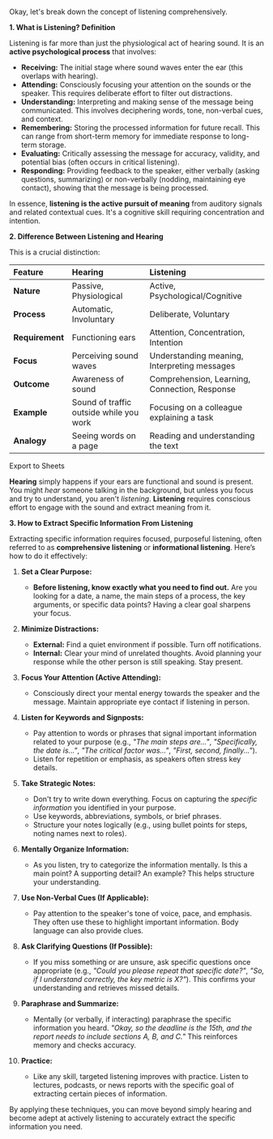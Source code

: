 Okay, let's break down the concept of listening comprehensively.

**1. What is Listening? Definition**

Listening is far more than just the physiological act of hearing sound. It is an **active psychological process** that involves:

- **Receiving:** The initial stage where sound waves enter the ear (this overlaps with hearing).
- **Attending:** Consciously focusing your attention on the sounds or the speaker. This requires deliberate effort to filter out distractions.
- **Understanding:** Interpreting and making sense of the message being communicated. This involves deciphering words, tone, non-verbal cues, and context.
- **Remembering:** Storing the processed information for future recall. This can range from short-term memory for immediate response to long-term storage.
- **Evaluating:** Critically assessing the message for accuracy, validity, and potential bias (often occurs in critical listening).
- **Responding:** Providing feedback to the speaker, either verbally (asking questions, summarizing) or non-verbally (nodding, maintaining eye contact), showing that the message is being processed.

In essence, **listening is the active pursuit of meaning** from auditory signals and related contextual cues. It's a cognitive skill requiring concentration and intention.

**2. Difference Between Listening and Hearing**

This is a crucial distinction:

|Feature|Hearing|Listening|
|:--|:--|:--|
|**Nature**|Passive, Physiological|Active, Psychological/Cognitive|
|**Process**|Automatic, Involuntary|Deliberate, Voluntary|
|**Requirement**|Functioning ears|Attention, Concentration, Intention|
|**Focus**|Perceiving sound waves|Understanding meaning, Interpreting messages|
|**Outcome**|Awareness of sound|Comprehension, Learning, Connection, Response|
|**Example**|Sound of traffic outside while you work|Focusing on a colleague explaining a task|
|**Analogy**|Seeing words on a page|Reading and understanding the text|

Export to Sheets

**Hearing** simply happens if your ears are functional and sound is present. You might _hear_ someone talking in the background, but unless you focus and try to understand, you aren't _listening_. **Listening** requires conscious effort to engage with the sound and extract meaning from it.

**3. How to Extract Specific Information From Listening**

Extracting specific information requires focused, purposeful listening, often referred to as **comprehensive listening** or **informational listening**. Here’s how to do it effectively:

1. **Set a Clear Purpose:**
    
    - **Before listening, know exactly what you need to find out.** Are you looking for a date, a name, the main steps of a process, the key arguments, or specific data points? Having a clear goal sharpens your focus.
2. **Minimize Distractions:**
    
    - **External:** Find a quiet environment if possible. Turn off notifications.
    - **Internal:** Clear your mind of unrelated thoughts. Avoid planning your response while the other person is still speaking. Stay present.
3. **Focus Your Attention (Active Attending):**
    
    - Consciously direct your mental energy towards the speaker and the message. Maintain appropriate eye contact if listening in person.
4. **Listen for Keywords and Signposts:**
    
    - Pay attention to words or phrases that signal important information related to your purpose (e.g., _"The main steps are..."_, _"Specifically, the date is..."_, _"The critical factor was..."_, _"First, second, finally..."_).
    - Listen for repetition or emphasis, as speakers often stress key details.
5. **Take Strategic Notes:**
    
    - Don't try to write down everything. Focus on capturing the _specific information_ you identified in your purpose.
    - Use keywords, abbreviations, symbols, or brief phrases.
    - Structure your notes logically (e.g., using bullet points for steps, noting names next to roles).
6. **Mentally Organize Information:**
    
    - As you listen, try to categorize the information mentally. Is this a main point? A supporting detail? An example? This helps structure your understanding.
7. **Use Non-Verbal Cues (If Applicable):**
    
    - Pay attention to the speaker's tone of voice, pace, and emphasis. They often use these to highlight important information. Body language can also provide clues.
8. **Ask Clarifying Questions (If Possible):**
    
    - If you miss something or are unsure, ask specific questions once appropriate (e.g., _"Could you please repeat that specific date?"_, _"So, if I understand correctly, the key metric is X?"_). This confirms your understanding and retrieves missed details.
9. **Paraphrase and Summarize:**
    
    - Mentally (or verbally, if interacting) paraphrase the specific information you heard. _"Okay, so the deadline is the 15th, and the report needs to include sections A, B, and C."_ This reinforces memory and checks accuracy.
10. **Practice:**
    
    - Like any skill, targeted listening improves with practice. Listen to lectures, podcasts, or news reports with the specific goal of extracting certain pieces of information.

By applying these techniques, you can move beyond simply hearing and become adept at actively listening to accurately extract the specific information you need.